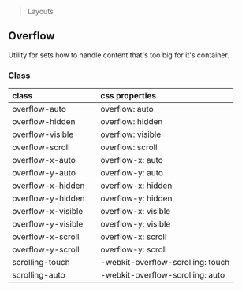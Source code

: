 > Layouts

## Overflow

Utility for sets how to handle content that's too big for it's container.

### Class

| class |  | css properties |
|:--|:--|:--|
| overflow-auto |  | overflow: auto |
| overflow-hidden |  | overflow: hidden |
| overflow-visible |  | overflow: visible |
| overflow-scroll |  | overflow: scroll |
| overflow-x-auto |  | overflow-x: auto |
| overflow-y-auto |  | overflow-y: auto |
| overflow-x-hidden |  | overflow-x: hidden |
| overflow-y-hidden |  | overflow-y: hidden |
| overflow-x-visible |  | overflow-x: visible |
| overflow-y-visible |  | overflow-y: visible |
| overflow-x-scroll |  | overflow-x: scroll |
| overflow-y-scroll |  | overflow-y: scroll |
| scrolling-touch |  | -webkit-overflow-scrolling: touch |
| scrolling-auto |  | -webkit-overflow-scrolling: auto |
